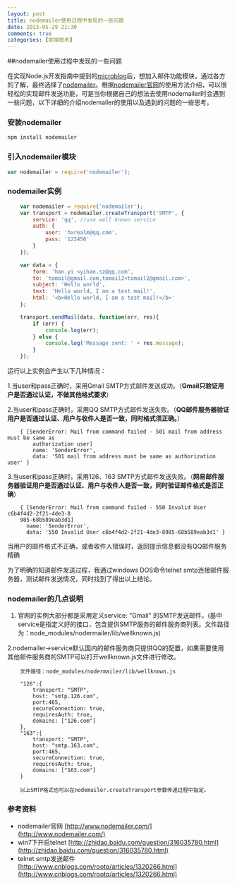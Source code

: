 ```yaml
---
layout: post
title: nodemailer使用过程中发现的一些问题
date: 2013-05-29 21:30
comments: true
categories: [前端技术]
---
```


##nodemailer使用过程中发现的一些问题

在实现Node.js开发指南中提到的[microblog](https://github.com/hxrealm/microblog)后，想加入邮件功能模块，通过各方的了解，最终选择了[nodemailer](http://www.nodemailer.com/)。根据[nodemailer官网](http://www.nodemailer.com/)的使用方法介绍，可以很轻松的实现邮件发送功能，可是当你根据自己的想法去使用nodemailer时会遇到一些问题，以下详细的介绍nodemailer的使用以及遇到的问题的一些思考。

### 安装nodemailer

```bash
npm install nodemailer
```

### 引入nodemailer模块

```javascript
var nodemailer = require('nodemailer');
```

### nodemailer实例

```javascript
    var nodemailer = require('nodemailer');
    var transport = nodemailer.createTransport('SMTP', {
        service: 'qq', //use well known service
        auth: {
            user: 'hxrealm@qq.com',
            pass: '123456'
        }
    });

    var data = {
        form: 'han.yi <yihan.sz@qq.com',
        to: 'tomail@gmail.com,tomail2<tomail2@gmail.com>',
        subject: 'Hello world',
        text: 'Hello world, I am a test mail!',
        html: '<b>Hello world, I am a test mail!</b>'
    };

    transport.sendMail(data, function(err, res){
        if (err) {
            console.log(err);
        } else {
            console.log('Message sent: ' + res.message);
        }
    });
```

运行以上实例会产生以下几种情况：

1.当user和pass正确时，采用Gmail SMTP方式邮件发送成功。（**Gmail只验证用户是否通过认证，不做其他格式要求**）

2.当user和pass正确时，采用QQ SMTP方式邮件发送失败。（**QQ邮件服务器验证用户是否通过认证、用户与收件人是否一致，同时格式须正确。**）  

```text
    { [SenderError: Mail from command failed - 501 mail from address must be same as
        authorization user]
        name: 'SenderError',
        data: '501 mail from address must be same as authorization user' }
```

3.当user和pass正确时，采用126、163 SMTP方式邮件发送失败。（**网易邮件服务器验证用户是否通过认证、用户与收件人是否一致，同时验证邮件格式是否正确**）

```text
    { [SenderError: Mail from command failed - 550 Invalid User c6b4f4d2-2f21-4de3-8
    985-68b589eab3d1]
      name: 'SenderError',
      data: '550 Invalid User c6b4f4d2-2f21-4de3-8985-68b589eab3d1' }
```

当用户的邮件格式不正确，或者收件人错误时，返回提示信息都没有QQ邮件服务精确

为了明确的知道邮件发送过程，我通过windows DOS命令telnet smtp连接邮件服务器，测试邮件发送情况，同时找到了得出以上结论。

### nodemailer的几点说明

1. 官网的实例大部分都是采用定义service: "Gmail" 的SMTP发送邮件。(基中service是指定义好的接口，包含提供SMTP服务的邮件服务商列表。文件路径为：node_modules/nodermailer/lib/wellknown.js)

2.nodemailer->service默认国内的邮件服务商只提供QQ的配置，如果需要使用其他邮件服务商的SMTP可以打开wellknown.js文件进行修改。

```text
    文件路径：node_modules/nodermailer/lib/wellknown.js

    "126":{
        transport: "SMTP",
        host: "smtp.126.com",
        port:465,
        secureConnection: true,
        requiresAuth: true,
        domains: ["126.com"]
    },
    "163":{
        transport: "SMTP",
        host: "smtp.163.com",
        port:465,
        secureConnection: true,
        requiresAuth: true,
        domains: ["163.com"]
    }

    以上SMTP格式也可以在nodemailer.createTransport参数传递过程中指定。
```

### 参考资料

- nodemailer官网 [http://www.nodemailer.com/](http://www.nodemailer.com/)  
- win7下开启telnet [http://zhidao.baidu.com/question/316035780.html](http://zhidao.baidu.com/question/316035780.html)  
- telnet smtp发送邮件 [http://www.cnblogs.com/rootq/articles/1320266.html](http://www.cnblogs.com/rootq/articles/1320266.html)
